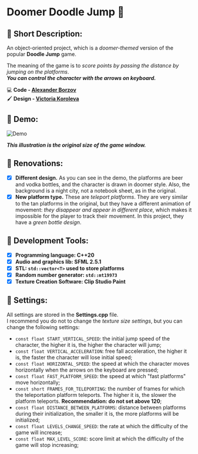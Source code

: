 # Doomer Doodle Jump :night_with_stars:
## :pushpin: Short Description:
  An object-oriented project, which is a _doomer-themed_ version of the popular **Doodle Jump** game.
  
  The meaning of the game is to _score points by passing the distance by jumping on the platforms_.<br>
  _**You can control the character with the arrows on keyboard.**_
  
  :computer: **Code - [Alexander Borzov](https://github.com/Sborzov456)** <br>
  :paintbrush: **Design - [Victoria Koroleva](https://vk.com/vwika_artt)**
## :pushpin: Demo:
  
  ![Demo](https://github.com/Sborzov456/doomer-doodle-jump/blob/master/demo/demo.gif)
  
  ***This illustration is the original size of the game window.***
## :pushpin: Renovations:
  - [x] **Different design.** As you can see in the demo, the platforms are beer and vodka bottles, and the character is drawn in doomer style. Also, the background is         a night city, not a notebook sheet, as in the original.
  - [x] **New platform type.** These are _teleport platforms_. They are very similar to the tan platforms in the original, but they have a different animation of                 movement: _they disappear and appear in different place_, which makes it impossible for the player to track their movement. In this project, they have a               _green bottle design_.
## :pushpin: Development Tools:

  - [x] **Programming language: C++20**
  - [x] **Audio and graphics lib: SFML 2.5.1**
  - [x] **STL: `std::vector<T>` used to store platforms**
  - [x] **Random number generator: `std::mt19973`**
  - [x] **Texture Creation Software: Clip Studio Paint**
  
## :pushpin: Settings: 

  All settings are stored in the **Settings.cpp** file. <br>
  I recommend you do not to change the _texture size settings_, but you can change the following settings:
  * `const float START_VERTICAL_SPEED`: the initial jump speed of the character, the higher it is, the higher the character will jump;
  * `const float VERTICAL_ACCELERATION`: free fall acceleration, the higher it is, the faster the character will lose initial speed;
  * `const float HORIZONTAL_SPEED`: the speed at which the character moves horizontally when the arrows on the keyboard are pressed;
  * `const float FAST_PLATFORM_SPEED`: the speed at which "fast platforms" move horizontally;
  * `const short FRAMES_FOR_TELEPORTING`: the number of frames for which the teleportation platform teleports. The higher it is, the slower the platform teleports.                                               **Recommendation: do not set above 120**;
  * `const float DISTANCE_BETWEEN_PLATFORMS`: distance between platforms during their initialization, the smaller it is, the more platforms will be initialized;
  * `const float LEVELS_CHANGE_SPEED`: the rate at which the difficulty of the game will increase;
  * `const float MAX_LEVEL_SCORE`: score limit at which the difficulty of the game will stop increasing;
